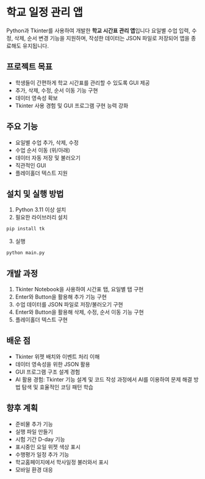 # 학교 일정 관리 앱

Python과 Tkinter를 사용하여 개발한 **학교 시간표 관리 앱**입니다
요일별 수업 입력, 수정, 삭제, 순서 변경 기능을 지원하며,
작성한 데이터는 JSON 파일로 저장되어 앱을 종료해도 유지됩니다.

## 프로젝트 목표
- 학생들이 간편하게 학교 시간표를 관리할 수 있도록 GUI 제공
- 추가, 삭제, 수정, 순서 이동 기능 구현
- 데이터 영속성 확보
- Tkinter 사용 경험 및 GUI 프로그램 구현 능력 강화

## 주요 기능
- 요일별 수업 추가, 삭제, 수정
- 수업 순서 이동 (위/아래)
- 데이터 자동 저장 및 불러오기
- 직관적인 GUI
- 플레이홀더 텍스트 지원

## 설치 및 실행 방법
1. Python 3.11 이상 설치
2. 필요한 라이브러리 설치
``` bash
pip install tk
```
3. 실행
``` bash
python main.py
```

## 개발 과정
1. Tkinter Notebook을 사용하여 시간표 탭, 요일별 탭 구현
2. Enter와 Button을 활용해 추가 기능 구현
3. 수업 데이터를 JSON 파일로 저장/불러오기 구현
4. Enter와 Button을 활용해 삭제, 수정, 순서 이동 기능 구현
5. 플레이홀더 텍스트 구현

## 배운 점
- Tkinter 위젯 배치와 이벤트 처리 이해
- 데이터 영속성을 위한 JSON 활용
- GUI 프로그램 구조 설계 경험
- AI 활용 경험: Tkinter 기능 설계 및 코드 작성 과정에서 AI를 이용하여 문제 해결 방법 탐색 및 효율적인 코딩 패턴 학습

## 향후 계획
- 준비물 추가 기능
- 실행 파일 만들기
- 시험 기간 D-day 기능
- 표시중인 요일 위젯 색상 표시
- 수행평가 일정 추가 기능
- 학교홈페이지에서 학사일정 불러와서 표시
- 모바일 환경 대응
